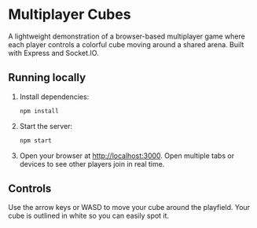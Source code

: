 # Multiplayer Cubes

A lightweight demonstration of a browser-based multiplayer game where each player controls a colorful cube moving around a shared arena. Built with Express and Socket.IO.

## Running locally

1. Install dependencies:
   ```bash
   npm install
   ```
2. Start the server:
   ```bash
   npm start
   ```
3. Open your browser at [http://localhost:3000](http://localhost:3000). Open multiple tabs or devices to see other players join in real time.

## Controls

Use the arrow keys or WASD to move your cube around the playfield. Your cube is outlined in white so you can easily spot it.
